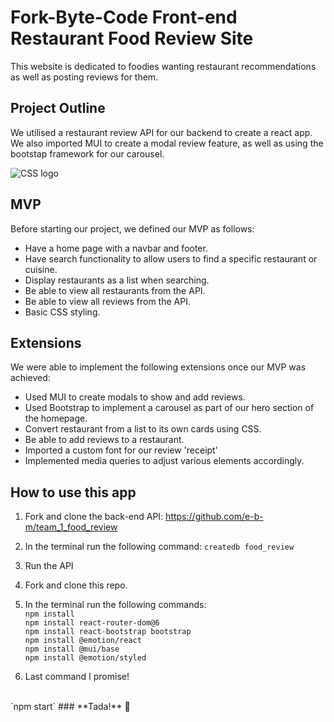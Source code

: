 # Fork-Byte-Code Front-end Restaurant Food Review Site

This website is dedicated to foodies wanting restaurant recommendations as well as posting reviews for them.

## Project Outline 

We utilised a restaurant review API for our backend to create a react app. We also imported MUI to create a modal review feature, as well as using the bootstap framework for our carousel.

<img src= "css.png" alt="CSS logo"/>

## MVP 

Before starting our project, we defined our MVP as follows:

- Have a home page with a navbar and footer.
- Have search functionality to allow users to find a specific restaurant or cuisine.
- Display restaurants as a list when searching.
- Be able to view all restaurants from the API.
- Be able to view all reviews from the API.
- Basic CSS styling.


## Extensions 

We were able to implement the following extensions once our MVP was achieved:
- Used MUI to create modals to show and add reviews.
- Used Bootstrap to implement a carousel as part of our hero section of the homepage.
- Convert restaurant from a list to its own cards using CSS.
- Be able to add reviews to a restaurant.
- Imported a custom font for our review 'receipt'
- Implemented media queries to adjust various elements accordingly.


## How to use this app

1. Fork and clone the back-end API: https://github.com/e-b-m/team_1_food_review
2. In the terminal run the following command: `createdb food_review`
3. Run the API 
4. Fork and clone this repo.
5. In the terminal run the following commands: 
    <br/>
 `npm install`
    <br/>
  `npm install react-router-dom@6`
     <br>
  `npm install react-bootstrap bootstrap`
    <br/>
 `npm install @emotion/react`
    <br/>
  `npm install @mui/base`
    <br/>
  `npm install @emotion/styled`

  6. Last command I promise! 
  <br/>
  `npm start`
  ### **Tada!** 🎉
